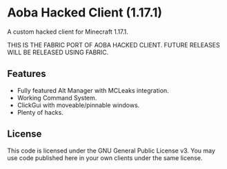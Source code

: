 # Aoba Hacked Client (1.17.1)
A custom hacked client for Minecraft 1.17.1. 

THIS IS THE FABRIC PORT OF AOBA HACKED CLIENT. FUTURE RELEASES WILL BE RELEASED USING FABRIC.

## Features
- Fully featured Alt Manager with MCLeaks integration.
- Working Command System.
- ClickGui with moveable/pinnable windows.
- Plenty of hacks.

## License
This code is licensed under the GNU General Public License v3. You may use code published here in your own clients under the same license.
